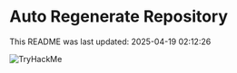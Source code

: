# Auto Regenerate Repository

This README was last updated: 2025-04-19 02:12:26

 ![TryHackMe](https://tryhackme.com/badge/533634)
